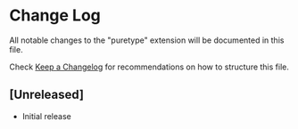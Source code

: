 # Change Log

All notable changes to the "puretype" extension will be documented in this file.

Check [Keep a Changelog](http://keepachangelog.com/) for recommendations on how to structure this file.

## [Unreleased]

- Initial release